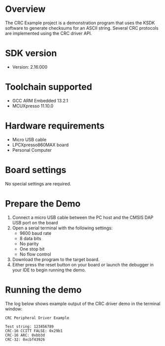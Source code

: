 Overview
========
The CRC Example project is a demonstration program that uses the KSDK software to generate checksums
for an ASCII string. Several CRC protocols are implemented using the CRC driver API.

SDK version
===========
- Version: 2.16.000

Toolchain supported
===================
- GCC ARM Embedded  13.2.1
- MCUXpresso  11.10.0

Hardware requirements
=====================
- Micro USB cable
- LPCXpresso860MAX board
- Personal Computer

Board settings
==============
No special settings are required.

Prepare the Demo
================
1.  Connect a micro USB cable between the PC host and the CMSIS DAP USB port on the board
2.  Open a serial terminal with the following settings:
    - 9600 baud rate
    - 8 data bits
    - No parity
    - One stop bit
    - No flow control
3.  Download the program to the target board.
4.  Either press the reset button on your board or launch the debugger in your IDE to begin running the demo.

Running the demo
================
The log below shows example output of the CRC driver demo in the terminal window:
~~~~~~~~~~~~~~~~~~~~~~~~~~~~~~~~~~~
CRC Peripheral Driver Example

Test string: 123456789
CRC-16 CCITT FALSE: 0x29b1
CRC-16 ARC: 0xbb3d
CRC-32: 0xcbf43926
~~~~~~~~~~~~~~~~~~~~~~~~~~~~~~~~~~~

